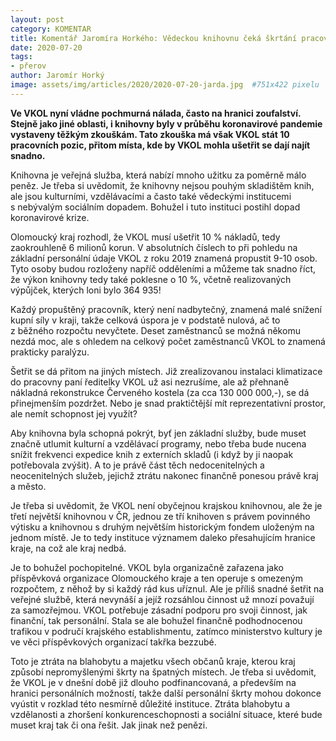 ```yaml
---
layout: post
category: KOMENTAR
title: Komentář Jaromíra Horkého: Vědeckou knihovnu čeká škrtání pracovních pozic
date: 2020-07-20
tags: 
- přerov
author: Jaromír Horký
image: assets/img/articles/2020/2020-07-20-jarda.jpg  #751x422 pixelu
---
```


**Ve VKOL nyní vládne pochmurná nálada, často na hranici zoufalství. Stejně jako jiné oblasti, i knihovny byly v průběhu koronavirové pandemie vystaveny těžkým zkouškám. Tato zkouška má však VKOL stát 10 pracovních pozic, přitom místa, kde by VKOL mohla ušetřit se dají najít snadno.**

Knihovna je veřejná služba, která nabízí mnoho užitku za poměrně málo peněz. Je třeba si uvědomit, že knihovny nejsou pouhým skladištěm knih, ale jsou kulturními, vzdělávacími a často také vědeckými institucemi s nebývalým sociálním dopadem. Bohužel i tuto instituci postihl dopad koronavirové krize.

Olomoucký kraj rozhodl, že VKOL musí ušetřit 10 % nákladů, tedy zaokrouhleně 6 milionů korun. V absolutních číslech to při pohledu na základní personální údaje VKOL z roku 2019 znamená propustit 9-10 osob. Tyto osoby budou rozloženy napříč odděleními a můžeme tak snadno říct, že výkon knihovny tedy také poklesne o 10 %, včetně realizovaných výpůjček, kterých loni bylo 364 935!

Každý propuštěný pracovník, který není nadbytečný, znamená malé snížení kupní síly v kraji, takže celková úspora je v podstatě nulová, ač to z běžného rozpočtu nevyčtete. Deset zaměstnanců se možná někomu nezdá moc, ale s ohledem na celkový počet zaměstnanců VKOL to znamená prakticky paralýzu.

Šetřit se dá přitom na jiných místech. Již zrealizovanou instalaci klimatizace do pracovny paní ředitelky VKOL už asi nezrušíme, ale až přehnaně nákladná rekonstrukce Červeného kostela (za cca 130 000 000,-), se dá přinejmenším pozdržet. Nebo je snad praktičtější mít reprezentativní prostor, ale nemít schopnost jej využít? 

Aby knihovna byla schopná pokrýt, byť jen základní služby, bude muset značně utlumit kulturní a vzdělávací programy, nebo třeba bude nucena snížit frekvenci expedice knih z externích skladů (i když by ji naopak potřebovala zvýšit). A to je právě část těch nedocenitelných a neocenitelných služeb, jejichž ztrátu nakonec finančně ponesou právě kraj a město.

Je třeba si uvědomit, že VKOL není obyčejnou krajskou knihovnou, ale že je třetí největší knihovnou v ČR, jednou ze tří knihoven s právem povinného výtisku a knihovnou s druhým největším historickým fondem uloženým na jednom místě. Je to tedy instituce významem daleko přesahujícím hranice kraje, na což ale kraj nedbá.

Je to bohužel pochopitelné. VKOL byla organizačně zařazena jako příspěvková organizace Olomouckého kraje a ten operuje s omezeným rozpočtem, z něhož by si každý rád kus uříznul. Ale je příliš snadné šetřit na veřejné službě, která nevynáší a jejíž rozsáhlou činnost už mnozí považují za samozřejmou. VKOL potřebuje zásadní podporu pro svoji činnost, jak finanční, tak personální. Stala se ale bohužel finančně podhodnocenou trafikou v područí krajského establishmentu, zatímco ministerstvo kultury je ve věci příspěvkových organizací takřka bezzubé.



Toto je ztráta na blahobytu a majetku všech občanů kraje, kterou kraj způsobí nepromyšlenými škrty na špatných místech. Je třeba si uvědomit, že VKOL je v dnešní době již dlouho podfinancovaná, a především na hranici personálních možností, takže další personální škrty mohou dokonce vyústit v rozklad této nesmírně důležité instituce. Ztráta blahobytu a vzdělanosti a zhoršení konkurenceschopnosti a sociální situace, které bude muset kraj tak či ona řešit. Jak jinak než penězi.



